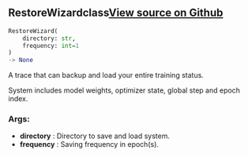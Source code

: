 ## RestoreWizard<span class="tag">class</span><a class="sourcelink" href=https://github.com/fastestimator/fastestimator/blob/r1.1/fastestimator/trace/io/restore_wizard.py/#L28-L96>View source on Github</a>
```python
RestoreWizard(
	directory: str,
	frequency: int=1
)
-> None
```
A trace that can backup and load your entire training status.

System includes model weights, optimizer state, global step and epoch index.


<h3>Args:</h3>

* **directory** :  Directory to save and load system.
* **frequency** :  Saving frequency in epoch(s).



